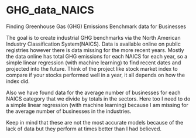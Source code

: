# GHG_data_NAICS
Finding Greenhouse Gas (GHG) Emissions Benchmark data for Businesses

The goal is to create industrial GHG benchmarks via the North American Industry Classification System(NAICS). Data is available online on public registries however there is data missing for the more recent years. Mostly the data online has total GHG emissions for each NAICS for each year, so a simple linear regression (with machine learning) to find recent dates and projected into the future. Think of the project like stock market index to compare if your stocks performed well in a year, it all depends on how the index did.

Also we have found data for the average number of businesses for each NAICS category that we divide by totals in the sectors. Here too I need to do a simple linear regression (with machine learning) because I am missing for the average number of businesses in the industries.

Keep in mind that these are not the most accurate models because of the lack of data but they perform at times better than I had believed.
